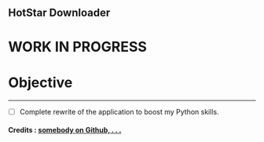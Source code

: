 
## HotStar Downloader

# WORK IN PROGRESS

# Objective
-------------------
- [ ] Complete rewrite of the application to boost my Python skills.

#### Credits : [somebody on Github, . . .](https://github.com/biezom/hotstarsportslivestreamer)
